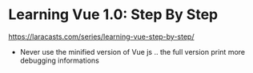 # Learning Vue 1.0: Step By Step

https://laracasts.com/series/learning-vue-step-by-step/

- Never use the minified version of Vue js .. the full version print more debugging informations
